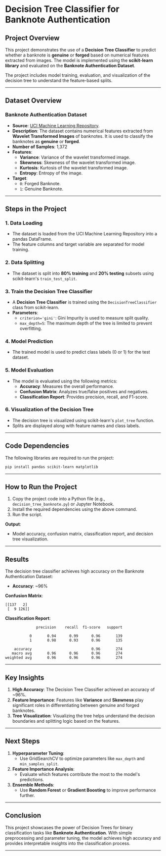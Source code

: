 # **Decision Tree Classifier for Banknote Authentication**

## **Project Overview**
This project demonstrates the use of a **Decision Tree Classifier** to predict whether a banknote is **genuine** or **forged** based on numerical features extracted from images. The model is implemented using the **scikit-learn library** and evaluated on the **Banknote Authentication Dataset**.

The project includes model training, evaluation, and visualization of the decision tree to understand the feature-based splits.

---

## **Dataset Overview**

### **Banknote Authentication Dataset**
- **Source**: [UCI Machine Learning Repository](https://archive.ics.uci.edu/ml/datasets/banknote+authentication).
- **Description**: The dataset contains numerical features extracted from **Wavelet Transformed Images** of banknotes. It is used to classify the banknotes as **genuine** or **forged**.
- **Number of Samples**: 1,372
- **Features**:
   - **Variance**: Variance of the wavelet transformed image.
   - **Skewness**: Skewness of the wavelet transformed image.
   - **Kurtosis**: Kurtosis of the wavelet transformed image.
   - **Entropy**: Entropy of the image.
- **Target**:
   - `0`: Forged Banknote.
   - `1`: Genuine Banknote.

---

## **Steps in the Project**

### **1. Data Loading**
- The dataset is loaded from the UCI Machine Learning Repository into a pandas DataFrame.
- The feature columns and target variable are separated for model training.

### **2. Data Splitting**
- The dataset is split into **80% training** and **20% testing** subsets using scikit-learn's `train_test_split`.

### **3. Train the Decision Tree Classifier**
- A **Decision Tree Classifier** is trained using the `DecisionTreeClassifier` class from scikit-learn.
- **Parameters**:
   - `criterion='gini'`: Gini Impurity is used to measure split quality.
   - `max_depth=5`: The maximum depth of the tree is limited to prevent overfitting.

### **4. Model Prediction**
- The trained model is used to predict class labels (0 or 1) for the test dataset.

### **5. Model Evaluation**
- The model is evaluated using the following metrics:
   - **Accuracy**: Measures the overall performance.
   - **Confusion Matrix**: Analyzes true/false positives and negatives.
   - **Classification Report**: Provides precision, recall, and F1-score.

### **6. Visualization of the Decision Tree**
- The decision tree is visualized using scikit-learn's `plot_tree` function.
- Splits are displayed along with feature names and class labels.

---

## **Code Dependencies**
The following libraries are required to run the project:

```bash
pip install pandas scikit-learn matplotlib
```

---

## **How to Run the Project**
1. Copy the project code into a Python file (e.g., `decision_tree_banknote.py`) or Jupyter Notebook.
2. Install the required dependencies using the above command.
3. Run the script.

**Output**:
- Model accuracy, confusion matrix, classification report, and decision tree visualization.

---

## **Results**
The decision tree classifier achieves high accuracy on the Banknote Authentication Dataset:

- **Accuracy**: ~96%

**Confusion Matrix**:
```
[[137   2]
 [  9 126]]
```

**Classification Report**:
```
              precision    recall  f1-score   support

           0       0.94      0.99      0.96       139
           1       0.98      0.93      0.96       135

    accuracy                           0.96       274
   macro avg       0.96      0.96      0.96       274
weighted avg       0.96      0.96      0.96       274
```

---

## **Key Insights**
1. **High Accuracy**: The Decision Tree Classifier achieved an accuracy of ~96%.
2. **Feature Importance**: Features like **Variance** and **Skewness** play significant roles in differentiating between genuine and forged banknotes.
3. **Tree Visualization**: Visualizing the tree helps understand the decision boundaries and splitting logic based on the features.

---

## **Next Steps**
1. **Hyperparameter Tuning**:
   - Use GridSearchCV to optimize parameters like `max_depth` and `min_samples_split`.
2. **Feature Importance Analysis**:
   - Evaluate which features contribute the most to the model's predictions.
3. **Ensemble Methods**:
   - Use **Random Forest** or **Gradient Boosting** to improve performance further.

---

## **Conclusion**
This project showcases the power of Decision Trees for binary classification tasks like **Banknote Authentication**. With simple preprocessing and parameter tuning, the model achieves high accuracy and provides interpretable insights into the classification process.

---



